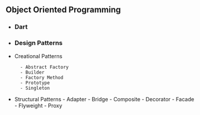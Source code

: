 ## Object Oriented Programming

- ### Dart

- ### Design Patterns

- Creational Patterns

        - Abstract Factory
        - Builder
        - Factory Method
        - Prototype
        - Singleton

- Structural Patterns - Adapter - Bridge - Composite - Decorator - Facade - Flyweight - Proxy
